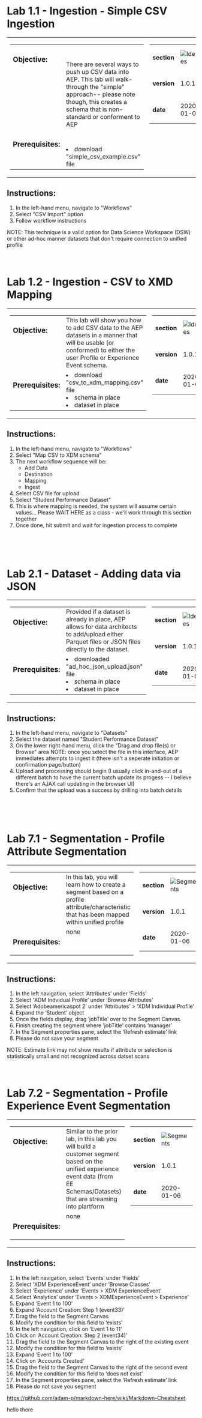 Lab 1.1 - Ingestion - Simple CSV Ingestion
==========
<table style="border-collapse: collapse; border: none;" class="tab" cellspacing="0" cellpadding="0">

<tr style="border: none;">

<div align="left">
<td width="600" style="border: none;">
<table>
<tbody valign="top">
      <tr width="500">
            <td valign="top"><h3>Objective:</h3></td>
            <td valign="top"><br><br>There are several ways to push up CSV data into AEP.  This lab will walk-through the "simple" approach-- please note though, this creates a schema that is non-standard or conforment to AEP
            </td>
     </tr>
     <tr width="500">
           <td valign="top"><h3>Prerequisites:</h3></td>
           <td valign="top"><br><br><li>download "simple_csv_example.csv" file</li></td>
     </tr>
</tbody>
</table>
</td>
</div>

<div align="right">
<td style="border: none;" valign="top">

<table>
<tbody valign="top">
      <tr>
            <td valign="middle" height="70"><b>section</b></td>
            <td valign="middle" height="70"><img src="https://github.com/adobe/AEP-Hands-on-Labs/blob/master/assets/images/left_hand_nav_menu_identities.png?raw=true" alt="Identities"></td>
      </tr>
      <tr>
            <td valign="middle" height="70"><b>version</b></td>
            <td valign="middle" height="70">1.0.1</td>
      </tr>
      <tr>
            <td valign="middle" height="70"><b>date</b></td>
            <td valign="middle" height="70">2020-01-06</td>
      </tr>
</tbody>
</table>
</td>
</div>

</tr>
</table>

Instructions:
-----------------
1. In the left-hand menu, navigate to "Workflows"
2. Select "CSV Import" option
3. Follow workflow instructions

NOTE: This technique is a valid option for Data Science Workspace (DSW) or other ad-hoc manner datasets that don't require connection to unified profile 
<br>
<br>
<br>







Lab 1.2 - Ingestion - CSV to XMD Mapping
==========
<table style="border-collapse: collapse; border: none;" class="tab" cellspacing="0" cellpadding="0">

<tr style="border: none;">

<div align="left">
<td width="600" style="border: none;">
<table>
<tbody valign="top">
      <tr width="500">
            <td valign="top"><h3>Objective:</h3></td>
            <td valign="top">This lab will show you how to add CSV data to the AEP datasets in a manner that will be usable (or conformed) to either the user Profile or Experience Event schema.
            </td>
     </tr>
     <tr width="500">
           <td valign="top"><h3>Prerequisites:</h3></td>
           <td valign="top"><li>download "csv_to_xdm_mapping.csv" file</li>
                            <li>schema in place</li>
                            <li>dataset in place</li>
           </td>
     </tr>
</tbody>
</table>
</td>
</div>

<div align="right">
<td style="border: none;" valign="top">

<table>
<tbody valign="top">
      <tr>
            <td valign="middle" height="70"><b>section</b></td>
            <td valign="middle" height="70"><img src="https://github.com/adobe/AEP-Hands-on-Labs/blob/master/assets/images/left_hand_nav_menu_identities.png?raw=true" alt="Identities"></td>
      </tr>
      <tr>
            <td valign="middle" height="70"><b>version</b></td>
            <td valign="middle" height="70">1.0.1</td>
      </tr>
      <tr>
            <td valign="middle" height="70"><b>date</b></td>
            <td valign="middle" height="70">2020-01-06</td>
      </tr>
</tbody>
</table>
</td>
</div>

</tr>
</table>

Instructions:
-----------------
1. In the left-hand menu, navigate to "Workflows"
2. Select "Map CSV to XDM schema"
3. The next workflow sequence will be:
   - Add Data
   - Destination
   - Mapping
   - Ingest
4. Select CSV file for upload
5. Select "Student Performance Dataset"
6. This is where mapping is needed, the system will assume certain values...
    Please WAIT HERE as a class - we'll work through this section together
7. Once done, hit submit and wait for ingestion process to complete
 
<br>
<br>
<br>



Lab 2.1 - Dataset - Adding data via JSON
==========
<table style="border-collapse: collapse; border: none;" class="tab" cellspacing="0" cellpadding="0">

<tr style="border: none;">

<div align="left">
<td width="600" style="border: none;">
<table>
<tbody valign="top">
      <tr width="500">
            <td valign="top"><h3>Objective:</h3></td>
            <td valign="top">Provided if a dataset is already in place, AEP allows for data architects to add/upload either Parquet files or JSON files directly to the dataset.
            </td>
     </tr>
     <tr width="500">
           <td valign="top"><h3>Prerequisites:</h3></td>
           <td valign="top"><li>downloaded "ad_hoc_json_upload.json" file</li>
                            <li>schema in place</li>
                            <li>dataset in place</li>
           </td>
     </tr>
</tbody>
</table>
</td>
</div>

<div align="right">
<td style="border: none;" valign="top">

<table>
<tbody valign="top">
      <tr>
            <td valign="middle" height="70"><b>section</b></td>
            <td valign="middle" height="70"><img src="https://github.com/adobe/AEP-Hands-on-Labs/blob/master/assets/images/left_hand_nav_menu_identities.png?raw=true" alt="Identities"></td>
      </tr>
      <tr>
            <td valign="middle" height="70"><b>version</b></td>
            <td valign="middle" height="70">1.0.1</td>
      </tr>
      <tr>
            <td valign="middle" height="70"><b>date</b></td>
            <td valign="middle" height="70">2020-01-06</td>
      </tr>
</tbody>
</table>
</td>
</div>

</tr>
</table>

Instructions:
-----------------
1. In the left-hand menu, navigate to "Datasets"
2. Select the dataset named "Student Performance Dataset"
3. On the lower right-hand menu, click the "Drag and drop file(s) or Browse" area
    NOTE: once you select the file in this interface, AEP immediates attempts to ingest it (there isn't a seperate initiation or confirmation page/button)
4. Upload and processing should begin (I usually click in-and-out of a different batch to have the current batch update its progess -- I believe there's an AJAX call updating in the browser UI)
5. Confirm that the upload was a success by drilling into batch details
 
<br>
<br>
<br>





Lab 7.1 - Segmentation - Profile Attribute Segmentation
==========
<table style="border-collapse: collapse; border: none;" class="tab" cellspacing="0" cellpadding="0">

<tr style="border: none;">

<div align="left">
<td width="600" style="border: none;">
<table>
<tbody valign="top">
      <tr width="500">
            <td valign="top"><h3>Objective:</h3></td>
            <td valign="top">In this lab, you will learn how to create a segment based on a profile attribute/characteristic that has been mapped within unified profile
            </td>
     </tr>
     <tr width="500">
           <td valign="top"><h3>Prerequisites:</h3></td>
           <td valign="top">none</td>
     </tr>
</tbody>
</table>
</td>
</div>

<div align="right">
<td style="border: none;" valign="top">

<table>
<tbody valign="top">
      <tr>
            <td valign="middle" height="70"><b>section</b></td>
            <td valign="middle" height="70"><img src="https://github.com/adobe/AEP-Hands-on-Labs/blob/master/assets/images/left_hand_nav_menu_segments.png?raw=true" alt="Segments"></td>
      </tr>
      <tr>
            <td valign="middle" height="70"><b>version</b></td>
            <td valign="middle" height="70">1.0.1</td>
      </tr>
      <tr>
            <td valign="middle" height="70"><b>date</b></td>
            <td valign="middle" height="70">2020-01-06</td>
      </tr>
</tbody>
</table>
</td>
</div>

</tr>
</table>

Instructions:
-----------------
1. In the left navigation, select ‘Attributes’ under ‘Fields’
2. Select ‘XDM Indvidual Profile’ under ‘Browse Attributes’
3. Select ‘Adobeamericaspot 2’ under ‘Attributes’ > ‘XDM Individual Profile’
4. Expand the ‘Student’ object
5. Once the fields display, drag ‘jobTitle’ over to the Segment Canvas.
6. Finish creating the segment where ‘jobTitle’ contains ‘manager’
7. In the Segment properties pane, select the ‘Refresh estimate’ link
8. Please do not save your segment

NOTE: Estimate link may not show results if attribute or selection is statistically small and not recognized across datset scans 
<br>
<br>
<br>


Lab 7.2 - Segmentation - Profile Experience Event Segmentation
==========
<table style="border-collapse: collapse; border: none;" class="tab" cellspacing="0" cellpadding="0">

<tr style="border: none;">

<div align="left">
<td width="600" style="border: none;">
<table>
<tbody valign="top">
      <tr width="500">
            <td valign="top"><h3>Objective:</h3></td>
            <td valign="top">Similar to the prior lab, in this lab you will build a customer segment based on the unified experience event data (from EE Schemas/Datasets) that are streaming into plartform</td>
     </tr>
     <tr width="500">
           <td valign="top"><h3>Prerequisites:</h3></td>
           <td valign="top">none</td>
     </tr>
</tbody>
</table>
</td>
</div>

<div align="right">
<td style="border: none;" valign="top">

<table>
<tbody valign="top">
      <tr>
            <td valign="middle" height="70"><b>section</b></td>
            <td valign="middle" height="70"><img src="https://github.com/adobe/AEP-Hands-on-Labs/blob/master/assets/images/left_hand_nav_menu_segments.png?raw=true" alt="Segments"></td>
      </tr>
      <tr>
            <td valign="middle" height="70"><b>version</b></td>
            <td valign="middle" height="70">1.0.1</td>
      </tr>
      <tr>
            <td valign="middle" height="70"><b>date</b></td>
            <td valign="middle" height="70">2020-01-06</td>
      </tr>
</tbody>
</table>
</td>
</div>

</tr>
</table>

Instructions:
-----------------
1. In the left navigation, select ‘Events’ under ‘Fields’
2. Select ‘XDM ExperienceEvent’ under ‘Browse Classes’
3. Select ‘Experience’ under ‘Events > XDM ExperienceEvent’
4. Select ‘Analytics’ under ‘Events > XDMExperienceEvent > Experience’
5. Expand ‘Event 1 to 100’
6. Expand ‘Account Creation: Step 1 (event33)’
7. Drag the field to the Segment Canvas
8. Modify the condition for this field to ‘exists’
9. In the left navigation, click on ‘Event 1 to 11’
10. Click on ‘Account Creation: Step 2 (event34)’
11. Drag the field to the Segment Canvas to the right of the existing event
12. Modify the condition for this field to ‘exists’
13. Expand ‘Event 1 to 100’
14. Click on ‘Accounts Created’
15. Drag the field to the Segment Canvas to the right of the second event
16. Modify the condition for this field to ‘does not exist’
17. In the Segment properties pane, select the ‘Refresh estimate’ link
18. Please do not save you segment


https://github.com/adam-p/markdown-here/wiki/Markdown-Cheatsheet

hello there

